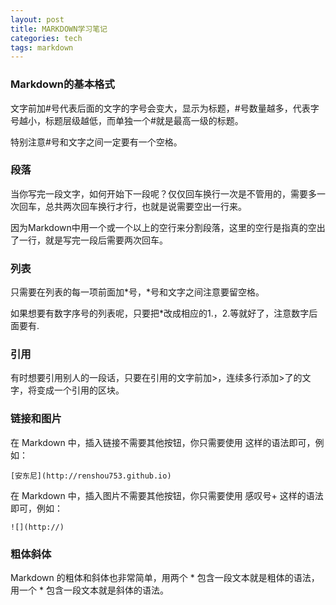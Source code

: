 ```yaml
---
layout: post
title: MARKDOWN学习笔记
categories: tech
tags: markdown
---
```


### Markdown的基本格式

文字前加#号代表后面的文字的字号会变大，显示为标题，#号数量越多，代表字号越小，标题层级越低，而单独一个#就是最高一级的标题。

特别注意#号和文字之间一定要有一个空格。

### 段落

当你写完一段文字，如何开始下一段呢？仅仅回车换行一次是不管用的，需要多一次回车，总共两次回车换行才行，也就是说需要空出一行来。

因为Markdown中用一个或一个以上的空行来分割段落，这里的空行是指真的空出了一行，就是写完一段后需要两次回车。

### 列表

只需要在列表的每一项前面加*号，*号和文字之间注意要留空格。

如果想要有数字序号的列表呢，只要把*改成相应的1.，2.等就好了，注意数字后面要有.

### 引用

有时想要引用别人的一段话，只要在引用的文字前加>，连续多行添加>了的文字，将变成一个引用的区块。

### 链接和图片

在 Markdown 中，插入链接不需要其他按钮，你只需要使用 [](链接地址) 这样的语法即可，例如：

    [安东尼](http://renshou753.github.io)

在 Markdown 中，插入图片不需要其他按钮，你只需要使用 感叹号+[](图片地址) 这样的语法即可，例如：

    ![](http://)

### 粗体斜体

Markdown 的粗体和斜体也非常简单，用两个 * 包含一段文本就是粗体的语法，用一个 * 包含一段文本就是斜体的语法。


